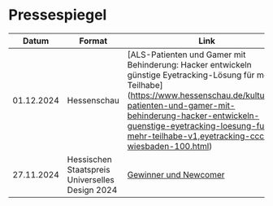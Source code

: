 # Pressespiegel


| Datum      | Format                                          | Link                                                                                                         |
| ------------ | ------------------------------------------------- | -------------------------------------------------------------------------------------------------------------- |
| 01.12.2024 | Hessenschau                                     | [ALS-Patienten und Gamer mit Behinderung: Hacker entwickeln günstige Eyetracking-Lösung für mehr Teilhabe] (https://www.hessenschau.de/kultur/als-patienten-und-gamer-mit-behinderung-hacker-entwickeln-guenstige-eyetracking-loesung-fuer-mehr-teilhabe-v1,eyetracking-ccc-wiesbaden-100.html)|
| 27.11.2024 | Hessischen Staatspreis Universelles Design 2024 | [Gewinner und Newcomer](https://universellesdesign.de/gewinner)                                                                          |
